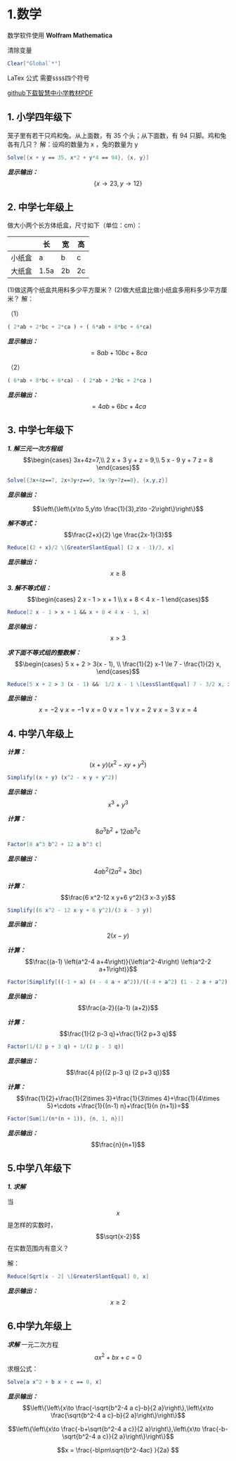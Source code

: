 # 1.数学

数学软件使用 **Wolfram Mathematica**

清除变量

```mathematica
Clear["Global`*"]
```

LaTex 公式 需要`$$$$`四个符号

[github下载智慧中小学教材PDF](https://github.com/happycola233/tchMaterial-parser)

## 1. 小学四年级下

笼子里有若干只鸡和兔。从上面数，有 35 个头；从下面数，有 94 只脚。鸡和兔各有几只？ 解：设鸡的数量为 x ，兔的数量为 y

```mathematica
Solve[{x + y == 35, x*2 + y*4 == 94}, {x, y}]
```



**_显示输出：_**$$\{{x\to 23,y\to 12\}}$$





## 2. 中学七年级上

做大小两个长方体纸盒，尺寸如下（单位：cm）：

|     | 长    | 宽  | 高  |
| --- | ---- | -- | -- |
| 小纸盒 | a    | b  | c  |
| 大纸盒 | 1.5a | 2b | 2c |

(1)做这两个纸盒共用料多少平方厘米？ (2)做大纸盒比做小纸盒多用料多少平方厘米？ 解：

（1）

```mathematica
( 2*ab + 2*bc + 2*ca ) + ( 6*ab + 8*bc + 6*ca)
```

**_显示输出：_**$$=8 ab + 10 bc + 8 ca$$



（2）

```mathematica
( 6*ab + 8*bc + 6*ca) - ( 2*ab + 2*bc + 2*ca )
```
**_显示输出：_** $$=4 ab + 6 bc + 4 ca$$



## 3. **中学七年级下**

**_1. 解三元一次方程组_** $$\begin{cases} 3x+4z=7,\\ 2 x + 3 y + z = 9,\\ 5 x - 9 y + 7 z = 8 \end{cases}$$



```mathematica
Solve[{3x+4z==7, 2x+3y+z==9, 5x-9y+7z==8}, {x,y,z}]
```

**_显示输出：_**

$$\left\{\left\{x\to 5,y\to \frac{1}{3},z\to -2\right\}\right\}$$





**_解不等式：_**$$\frac{2+x}{2} \ge \frac{2x-1}{3}$$

```mathematica
Reduce[(2 + x)/2 \[GreaterSlantEqual] (2 x - 1)/3, x]
```

**_显示输出：_** $$x \ge 8$$

**_3. 解不等式组：_** $$\begin{cases} 2 x - 1 > x + 1 \\ x + 8 < 4 x - 1 \end{cases}$$

```mathematica
Reduce[2 x - 1 > x + 1 && x + 8 < 4 x - 1, x]
```

**_显示输出：_**$$x > 3$$

**_求下面不等式组的整数解：_** $$\begin{cases} 5 x + 2 > 3(x - 1), \\ \frac{1}{2} x-1 \le 7 - \frac{1}{2} x, \end{cases}$$

```mathematica
Reduce[5 x + 2 > 3 (x - 1) &&  1/2 x - 1 \[LessSlantEqual] 7 - 3/2 x, x, Integers]
```

**_显示输出：_**$$x=-2\lor x=-1\lor x=0\lor x=1\lor x=2\lor x=3\lor x=4$$



## 4. 中学八年级上

**_计算：_**$$(x+y) \left(x^2-x y+y^2\right)$$

```mathematica
Simplify[(x + y) (x^2 - x y + y^2)]
```

**_显示输出：_** $$x^3+y^3$$



**_计算：_**$$8 a^3 b^2+12 a b^3 c$$

```mathematica
Factor[8 a^3 b^2 + 12 a b^3 c]
```

**_显示输出：_**$$4 a b^2 \left(2 a^2+3 b c\right)$$



**_计算：_**$$\frac{6 x^2-12 x y+6 y^2}{3 x-3 y}$$

```mathematica
Simplify[(6 x^2 - 12 x y + 6 y^2)/(3 x - 3 y)]
```

**_显示输出：_**$$2 (x-y)$$



**_计算：_**$$\frac{(a-1) \left(a^2-4 a+4\right)}{\left(a^2-4\right) \left(a^2-2 a+1\right)}$$

```mathematica
Factor[Simplify[((-1 + a) (4 - 4 a + a^2))/((-4 + a^2) (1 - 2 a + a^2))]]
```

**_显示输出：_** $$\frac{a-2}{(a-1) (a+2)}$$

**_计算：_**$$\frac{1}{2 p-3 q}+\frac{1}{2 p+3 q}$$

```mathematica
Factor[1/(2 p + 3 q) + 1/(2 p - 3 q)]
```

**_显示输出：_** $$\frac{4 p}{(2 p-3 q) (2 p+3 q)}$$



**_计算：_** $$\frac{1}{2}+\frac{1}{2\times 3}+\frac{1}{3\times 4}+\frac{1}{4\times  5}+\cdots +\frac{1}{(n-1) n}+\frac{1}{n (n+1)}=$$

```mathematica
Factor[Sum[1/(n*(n + 1)), {n, 1, n}]]
```

**_显示输出：_**$$\frac{n}{n+1}$$



## 5.**中学八年级下**

___1. 求解___

当$$x$$是怎样的实数时，$$\sqrt{x-2}$$在实数范围内有意义？

解：

```mathematica
Reduce[Sqrt[x - 2] \[GreaterSlantEqual] 0, x]
```

**_显示输出：_** $$x\geq 2$$



## 6.中学九年级上

**_求解_**
一元二次方程$$a x^2+b x+c=0$$求根公式：

```mathematica
Solve[a x^2 + b x + c == 0, x]
```

**_显示输出：_** $$\left\{\left\{x\to \frac{-\sqrt{b^2-4 a c}-b}{2 a}\right\},\left\{x\to \frac{\sqrt{b^2-4 a c}-b}{2 a}\right\}\right\}$$

$$\left\{\left\{x\to \frac{-b+\sqrt{b^2-4 a c}}{2 a}\right\},\left\{x\to \frac{-b-\sqrt{b^2-4 a c}}{2 a}\right\}\right\}$$

$$x = \frac{-b\pm\sqrt{b^2-4ac}  }{2a} $$



